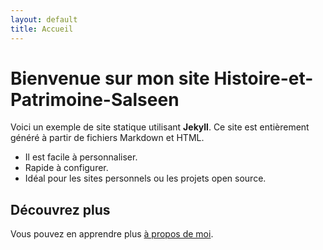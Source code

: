 ```yaml
---
layout: default
title: Accueil
---
```


# Bienvenue sur mon site Histoire-et-Patrimoine-Salseen

Voici un exemple de site statique utilisant **Jekyll**. Ce site est entièrement généré à partir de fichiers Markdown et HTML.

- Il est facile à personnaliser.
- Rapide à configurer.
- Idéal pour les sites personnels ou les projets open source.

## Découvrez plus

Vous pouvez en apprendre plus [à propos de moi](/about).
